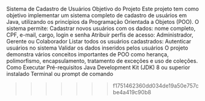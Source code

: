 
Sistema de Cadastro de Usuários
Objetivo do Projeto
Este projeto tem como objetivo implementar um sistema completo de cadastro de usuários em Java, utilizando os princípios da Programação Orientada a Objetos (POO). O sistema permite:
Cadastrar novos usuários com os dados: nome completo, CPF, e-mail, cargo, login e senha
Atribuir perfis de acesso: Administrador, Gerente ou Colaborador
Listar todos os usuários cadastrados:
Autenticar usuários no sistema
Validar os dados inseridos pelos usuários
O projeto demonstra vários conceitos importantes de POO como herança, polimorfismo, encapsulamento, tratamento de exceções e uso de coleções.
Como Executar
Pré-requisitos
Java Development Kit (JDK) 8 ou superior instalado
Terminal ou prompt de comando
>>>>>>> f1751462360dd034de19a50e757cbe4a419c90b8
